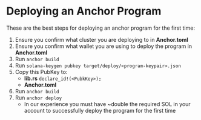 # Deploying an Anchor Program

These are the best steps for deploying an anchor program for the first time:

1. Ensure you confirm what cluster you are deploying to in **Anchor.toml**
2. Ensure you confirm what wallet you are using to deploy the program in **Anchor.toml**
3. Run `anchor build`
4. Run `solana-keygen pubkey target/deploy/<program-keypair>.json`
5. Copy this PubKey to:
   * **lib.rs** `declare_id!(<PubkKey>);`
   * **Anchor.toml**
6. Run `anchor build`
7. Run `anchor deploy`
   * In our experience you must have \~double the required SOL in your account to successfully deploy the program for the first time
